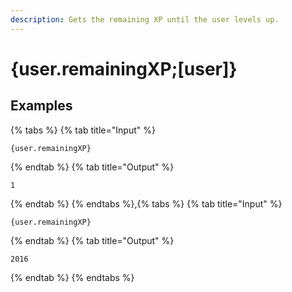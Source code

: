 ```yaml
---
description: Gets the remaining XP until the user levels up.
---
```

# {user.remainingXP;[user]}
## Examples
{% tabs %}
{% tab title="Input" %}
```text
{user.remainingXP}
```
{% endtab %}
{% tab title="Output" %}
```text
1
```
{% endtab %}
{% endtabs %},{% tabs %}
{% tab title="Input" %}
```text
{user.remainingXP}
```
{% endtab %}
{% tab title="Output" %}
```text
2016
```
{% endtab %}
{% endtabs %}